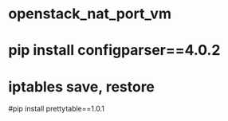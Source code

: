 # openstack_nat_port_vm
# pip install configparser==4.0.2

# iptables save, restore
#pip install prettytable==1.0.1

